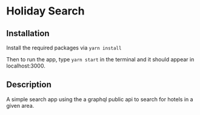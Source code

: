 # Holiday Search

## Installation

Install the required packages via `yarn install`

Then to run the app, type `yarn start` in the terminal and it should appear in localhost:3000.

## Description

A simple search app using the a graphql public api to search for hotels in a given area.

